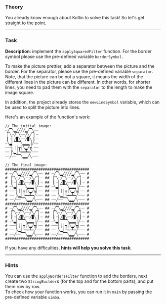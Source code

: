 ### Theory

You already know enough about Kotlin to solve this task! 
So let's get straight to the point.

___

### Task

**Description**: implement the `applySquaredFilter` function.
For the border symbol please use the pre-defined variable `borderSymbol`.

To make the picture prettier, add a separator between the picture and the border.
For the separator, please use the pre-defined variable `separator`.
Note, that the picture can be not a square, it means the width of the different lines in the picture can be different.
In other words, for shorter lines, you need to pad them with the `separator` to the length to make the image square.

In addition, the project already stores the `newLineSymbol` variable, which can be used to split the picture into lines.

Here's an example of the function's work:
```text
// The initial image:
┈╱▔╲▂╱╱╱╱▂╱▔╲┈┈
▕▔╲┈╱▔╲┈┈╱╲╱▔▏┈
▕▏┈▏╱▉╲┈┈╱▉╲▕▏┈
┈╲▃▏▔▔▔╲▂▂▂▕╱┈┈
┈┈┈▏┊┊┳┊╲▂╱┳▏┈┈
┈┈▕╲▂┊╰━━┻━╱┈┈┈
┈┈╱┈┈▔▔╲▂▂╱╲┈┈┈

// The final image:
######################################
# ┈╱▔╲▂╱╱╱╱▂╱▔╲┈┈ ## ┈╱▔╲▂╱╱╱╱▂╱▔╲┈┈ #
# ▕▔╲┈╱▔╲┈┈╱╲╱▔▏┈ ## ▕▔╲┈╱▔╲┈┈╱╲╱▔▏┈ #
# ▕▏┈▏╱▉╲┈┈╱▉╲▕▏┈ ## ▕▏┈▏╱▉╲┈┈╱▉╲▕▏┈ #
# ┈╲▃▏▔▔▔╲▂▂▂▕╱┈┈ ## ┈╲▃▏▔▔▔╲▂▂▂▕╱┈┈ #
# ┈┈┈▏┊┊┳┊╲▂╱┳▏┈┈ ## ┈┈┈▏┊┊┳┊╲▂╱┳▏┈┈ #
# ┈┈▕╲▂┊╰━━┻━╱┈┈┈ ## ┈┈▕╲▂┊╰━━┻━╱┈┈┈ #
# ┈┈╱┈┈▔▔╲▂▂╱╲┈┈┈ ## ┈┈╱┈┈▔▔╲▂▂╱╲┈┈┈ #
######################################
# ┈╱▔╲▂╱╱╱╱▂╱▔╲┈┈ ## ┈╱▔╲▂╱╱╱╱▂╱▔╲┈┈ #
# ▕▔╲┈╱▔╲┈┈╱╲╱▔▏┈ ## ▕▔╲┈╱▔╲┈┈╱╲╱▔▏┈ #
# ▕▏┈▏╱▉╲┈┈╱▉╲▕▏┈ ## ▕▏┈▏╱▉╲┈┈╱▉╲▕▏┈ #
# ┈╲▃▏▔▔▔╲▂▂▂▕╱┈┈ ## ┈╲▃▏▔▔▔╲▂▂▂▕╱┈┈ #
# ┈┈┈▏┊┊┳┊╲▂╱┳▏┈┈ ## ┈┈┈▏┊┊┳┊╲▂╱┳▏┈┈ #
# ┈┈▕╲▂┊╰━━┻━╱┈┈┈ ## ┈┈▕╲▂┊╰━━┻━╱┈┈┈ #
# ┈┈╱┈┈▔▔╲▂▂╱╲┈┈┈ ## ┈┈╱┈┈▔▔╲▂▂╱╲┈┈┈ #
######################################
```

If you have any difficulties, **hints will help you solve this task**.

----

### Hints

<div class="hint">
   You can use the <code>applyBordersFilter</code> function to add the borders, next 
   create two <code>StringBuilder</code>s (for the top and for the bottom parts), 
   and put them row by row.
</div>

<div class="hint">
   To check how your function works, you can run it in <code>main</code> by passing the pre-defined variable <code>simba</code>.
</div>
